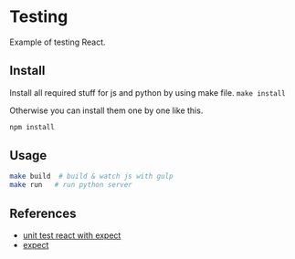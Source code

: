 # Testing
Example of testing React.

## Install
Install all required stuff for js and python by using make file.
`make install`

Otherwise you can install them one by one like this.
```bash
npm install
```

## Usage
```bash
make build  # build & watch js with gulp
make run   # run python server
```

## References
* [unit test react with expect](https://blog.algolia.com/how-we-unit-test-react-components-using-expect-jsx/)
* [expect](https://www.npmjs.com/package/expect)
